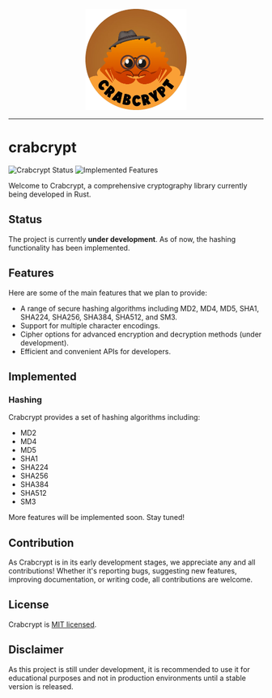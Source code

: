 <p style="text-align: center;">
  <img src="./crabcrypt.webp" style="width: 200px; height: 200px;" />
</p>

---

# crabcrypt

![Crabcrypt Status](https://img.shields.io/badge/Status-In%20Development-orange)
![Implemented Features](https://img.shields.io/badge/Implemented-Hashing-green)


Welcome to Crabcrypt, a comprehensive cryptography library currently being developed in Rust.

## Status

The project is currently **under development**. As of now, the hashing functionality has been implemented.

## Features

Here are some of the main features that we plan to provide:

- A range of secure hashing algorithms including MD2, MD4, MD5, SHA1, SHA224, SHA256, SHA384, SHA512, and SM3.
- Support for multiple character encodings.
- Cipher options for advanced encryption and decryption methods (under development).
- Efficient and convenient APIs for developers.

## Implemented

### Hashing

Crabcrypt provides a set of hashing algorithms including:

- MD2
- MD4
- MD5
- SHA1
- SHA224
- SHA256
- SHA384
- SHA512
- SM3

More features will be implemented soon. Stay tuned!

## Contribution

As Crabcrypt is in its early development stages, we appreciate any and all contributions! Whether it's reporting bugs, suggesting new features, improving documentation, or writing code, all contributions are welcome.

## License

Crabcrypt is [MIT licensed](LICENSE).

## Disclaimer

As this project is still under development, it is recommended to use it for educational purposes and not in production environments until a stable version is released.

